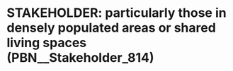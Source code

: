 # STAKEHOLDER: __particularly those in densely populated areas or shared living spaces__ (PBN__Stakeholder_814)


